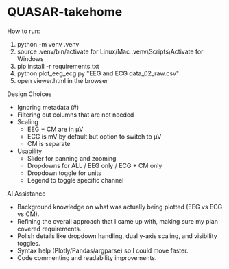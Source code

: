 # QUASAR-takehome

How to run:
1. python -m venv .venv  
2. source .venv/bin/activate for Linux/Mac
    .venv\Scripts\Activate for Windows
3. pip install -r requirements.txt
4. python plot_eeg_ecg.py "EEG and ECG data_02_raw.csv"
5. open viewer.html in the browser

Design Choices
- Ignoring metadata (#)
- Filtering out columns that are not needed
- Scaling
    - EEG + CM are in μV
    - ECG is mV by default but option to switch to μV
    - CM is separate
- Usability
    - Slider for panning and zooming
    - Dropdowns for ALL / EEG only / ECG + CM only
    - Dropdown toggle for units
    - Legend to toggle specific channel

AI Assistance
- Background knowledge on what was actually being plotted (EEG vs ECG vs CM).
- Refining the overall approach that I came up with, making sure my plan covered requirements.
- Polish details like dropdown handling, dual y-axis scaling, and visibility toggles.
- Syntax help (Plotly/Pandas/argparse) so I could move faster.
- Code commenting and readability improvements.